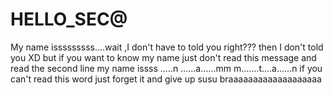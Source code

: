 # HELLO_SEC@
My name isssssssss....wait ,I don't have to told you right??? then I don't told you XD but if you want to know my name just don't  read this message and read the second line
my name issss .....n ......a......mm m.......t....a......n if you can't read this word just forget it and give up susu
braaaaaaaaaaaaaaaaaaa

